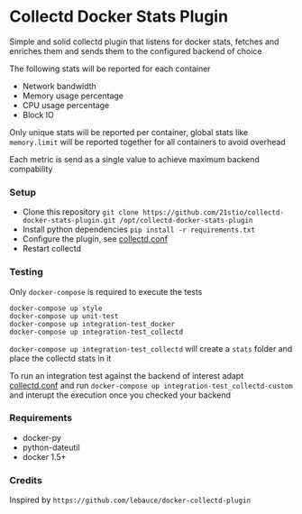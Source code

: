# Collectd Docker Stats Plugin

Simple and solid collectd plugin that listens for docker stats, fetches and enriches them and sends them to the configured backend of choice

The following stats will be reported for each container

- Network bandwidth
- Memory usage percentage
- CPU usage percentage
- Block IO

Only unique stats will be reported per container, global stats like ```memory.limit``` will be reported together for all containers to avoid overhead

Each metric is send as a single value to achieve maximum backend compability

### Setup

- Clone this repository ```git clone https://github.com/21stio/collectd-docker-stats-plugin.git /opt/collectd-docker-stats-plugin```
- Install python dependencies ```pip install -r requirements.txt```
- Configure the plugin, see [collectd.conf](collectd.conf)
- Restart collectd

### Testing

Only ```docker-compose``` is required to execute the tests

```
docker-compose up style
docker-compose up unit-test
docker-compose up integration-test_docker
docker-compose up integration-test_collectd
```

```docker-compose up integration-test_collectd``` will create a ```stats``` folder and place the collectd stats in it

To run an integration test against the backend of interest adapt [collectd.conf](collectd.conf) and run ```docker-compose up integration-test_collectd-custom``` and interupt the execution once you checked your backend

### Requirements
- docker-py
- python-dateutil
- docker 1.5+

### Credits

Inspired by ```https://github.com/lebauce/docker-collectd-plugin```
